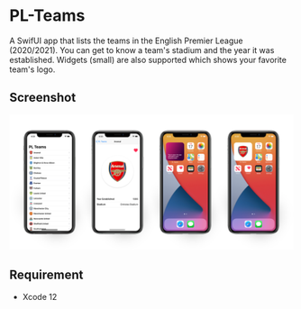 # PL-Teams
A SwifUI app that lists the teams in the English Premier League (2020/2021). You can get to know a team's stadium and the year it was established. Widgets (small) are also supported which shows your favorite team's logo.

## Screenshot
<p align="center">
    <img src="screenshot.png" alt="app screenshot">
</p>

## Requirement
* Xcode 12